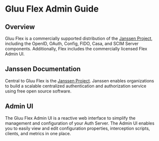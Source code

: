 # Gluu Flex Admin Guide

## Overview

Gluu Flex is a commercially supported distribution of the [Janssen Project](https://jans.io), including the OpenID, OAuth, Config, FIDO, Casa, and SCIM Server components. Additionally, Flex includes the commercially licensed Flex Admin UI.

## Janssen Documentation

Central to Gluu Flex is the [Janssen Project](https://docs.jans.io). Janssen enables organizations to build a scalable centralized authentication and authorization service using free open source software.

## Admin UI

The Gluu Flex Admin UI is a reactive web interface to simplify the management and configuration of your Auth Server. The Admin UI enables you to easily view and edit configuration properties, interception scripts, clients, and metrics in one place.